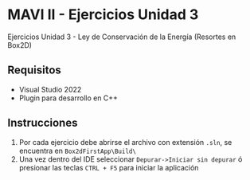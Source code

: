 # MAVI II - Ejercicios Unidad 3

Ejercicios Unidad 3 - Ley de Conservación de la Energía (Resortes en Box2D)

## Requisitos

- Visual Studio 2022
- Plugin para desarrollo en C++

## Instrucciones

1. Por cada ejercicio debe abrirse el archivo con extensión ```.sln```, se encuentra en ```Box2dFirstApp\Build\```
2. Una vez dentro del IDE seleccionar ```Depurar->Iniciar sin depurar``` ó presionar las teclas ```CTRL + F5``` para iniciar la aplicación
